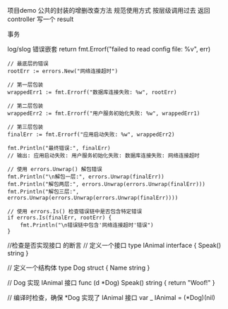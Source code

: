项目demo
 公共的封装的增删改查方法
规范使用方式  按层级调用过去 
返回 controller  写一个 result

事务

log/slog
错误嵌套 return fmt.Errorf("failed to read config file: %v", err)

	// 最底层的错误
	rootErr := errors.New("网络连接超时")

	// 第一层包装
	wrappedErr1 := fmt.Errorf("数据库连接失败: %w", rootErr)

	// 第二层包装
	wrappedErr2 := fmt.Errorf("用户服务初始化失败: %w", wrappedErr1)

	// 第三层包装
	finalErr := fmt.Errorf("应用启动失败: %w", wrappedErr2)

	fmt.Println("最终错误:", finalErr)
	// 输出: 应用启动失败: 用户服务初始化失败: 数据库连接失败: 网络连接超时

	// 使用 errors.Unwrap() 解包错误
	fmt.Println("\n解包一层:", errors.Unwrap(finalErr))
	fmt.Println("解包两层:", errors.Unwrap(errors.Unwrap(finalErr)))
	fmt.Println("解包三层:", errors.Unwrap(errors.Unwrap(errors.Unwrap(finalErr))))

	// 使用 errors.Is() 检查错误链中是否包含特定错误
	if errors.Is(finalErr, rootErr) {
		fmt.Println("\n错误链中包含'网络连接超时'错误")
	}


//检查是否实现接口 的断言
// 定义一个接口
type IAnimal interface {
Speak() string
}

// 定义一个结构体
type Dog struct {
Name string
}

// Dog 实现 IAnimal 接口
func (d *Dog) Speak() string {
return "Woof!"
}

// 编译时检查，确保 *Dog 实现了 IAnimal 接口
var _ IAnimal = (*Dog)(nil)

